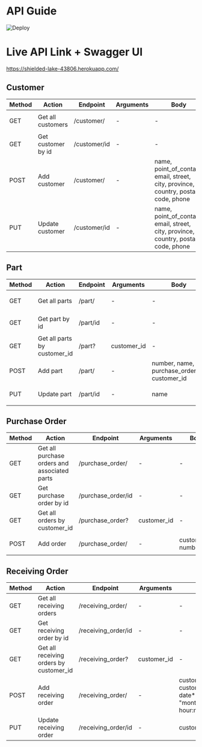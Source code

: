 # API Guide
![Deploy](https://github.com/Dieform-Automation/API/workflows/Deploy/badge.svg)


# Live API Link + Swagger UI
https://shielded-lake-43806.herokuapp.com/

## Customer
| Method | Action | Endpoint  | Arguments | Body | Complete |
|---|---|---|---|---|:---:|
|GET | Get all customers | /customer/ | - | - | <ul><li>- [x] </li></ul> |
|GET | Get customer by id |  /customer/id | - | - | <ul><li>- [x] </li></ul>  |
|POST| Add customer | /customer/ | -  | name, point_of_contact, email, street, city, province, country, postal code, phone | <ul><li>- [x] </li></ul>  |
|PUT| Update customer | /customer/id | - | name, point_of_contact, email, street, city, province, country, postal code, phone | <ul><li>- [x] </li></ul>  |

## Part
| Method | Action | Endpoint  | Arguments | Body | Complete |
|---|---|---|---|---|:---:|
|GET | Get all parts | /part/ | - | - | <ul><li>- [x] </li></ul> |
|GET | Get part by id |  /part/id | - | - | <ul><li>- [x] </li></ul>  |
|GET | Get all parts by customer_id |  /part? | customer_id | - | <ul><li>- [x] </li></ul>  |
|POST| Add part | /part/ | - | number, name, purchase_order_id, customer_id | <ul><li>- [x] </li></ul>  |
|PUT| Update part | /part/id | - | name | <ul><li>- [x] </li></ul>  |

## Purchase Order
| Method | Action | Endpoint  | Arguments | Body | Complete |
|---|---|---|---|---|:---:|
|GET | Get all purchase orders and associated parts | /purchase_order/ | - | - | <ul><li>- [x] </li></ul> |
|GET | Get purchase order by id |  /purchase_order/id | - | - | <ul><li>- [x] </li></ul>  |
|GET | Get all orders by customer_id |  /purchase_order? | customer_id | - | <ul><li>- [x] </li></ul>  |
|POST| Add order | /purchase_order/ | - | customer_id, number | <ul><li>- [x] </li></ul>  |

## Receiving Order
| Method | Action | Endpoint  | Arguments | Body | Complete |
|---|---|---|---|---|:---:|
|GET | Get all receiving orders | /receiving_order/ | - | - | <ul><li>- [x] </li></ul> |
|GET | Get receiving order by id |  /receiving_order/id | - | - | <ul><li>- [x] </li></ul>  |
|GET | Get all receiving orders by customer_id |  /receiving_order? | customer_id | - | <ul><li>- [x] </li></ul>  |
|POST| Add receiving order | /receiving_order/ | - | customer_id, customer_packing_slip, date* [format: "month/day/year hour:minute:second"] | <ul><li>- [x] </li></ul>  |
|PUT| Update receiving order | /receiving_order/id | - | customer_packing_slip | <ul><li>- [x] </li></ul>  |
